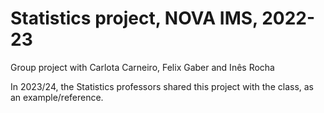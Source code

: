 # Statistics project, NOVA IMS, 2022-23
Group project with Carlota Carneiro, Felix Gaber and Inês Rocha

In 2023/24, the Statistics professors shared this project with the class, as an example/reference.
